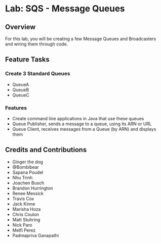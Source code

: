 # Lab: SQS - Message Queues

## Overview
For this lab, you will be creating a few Message Queues and Broadcasters and wiring them through code.

## Feature Tasks

### Create 3 Standard Queues
- QueueA
- QueueB
- QueueC

### Features
- Create command line applications in Java that use these queues
- Queue Publisher, sends a message to a queue, using its ARN or URL
- Queue Client, receives messages from a Queue (by ARN) and displays them

## Credits and Contributions
- Ginger the dog
- @Bombibear
- Sapana Poudel
- Nhu Trinh
- Joachen Busch
- Brandon Hurrington
- Renee Messick
- Travis Cox
- Jack Kinne
- Marisha Hoza
- Chris Coulon
- Matt Stuhring
- Nick Paro
- Melfi Perez
- Padmapriva Ganapathi